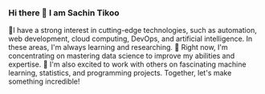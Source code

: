 ### Hi there 👋  I am  Sachin Tikoo
🔭I have a strong interest in cutting-edge technologies, such as automation, web development, cloud computing, DevOps, and artificial intelligence. In these areas, I'm always learning and researching.
🌱 Right now, I'm concentrating on mastering data science to improve my abilities and expertise.
👯 I'm also excited to work with others on fascinating machine learning, statistics, and programming projects. Together, let's make something incredible!



<!--
**sachintikoo/sachintikoo** is a ✨ _special_ ✨ repository because its `README.md` (this file) appears on your GitHub profile.

Here are some ideas to get you started:

- 🔭 I’m currently working on ...
- 🌱 I’m currently learning ...
- 👯 I’m looking to collaborate on ...
- 🤔 I’m looking for help with ...
- 💬 Ask me about ...
- 📫 How to reach me: ...
- 😄 Pronouns: ...
- ⚡ Fun fact: ...
-->
